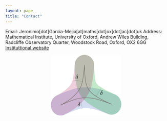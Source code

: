 ```yaml
---
layout: page
title: "Contact"
---
```


Email: Jeronimo[dot]Garcia-Mejia[at]maths[dot]ox[dot]ac[dot]uk <!--jeronimo.maths (at) gmail (dot) com-->
Address: Mathematical Institute, University of Oxford, Andrew Wiles Building, Radcliffe Observatory Quarter, Woodstock Road, Oxford, OX2 6GG
[Instituttional website](https://www.maths.ox.ac.uk/people/jeronimo.garcia-mejia)
<!--Address: Department of Mathematics (20.30) Room 1.012, Englerstraße 2, 76131 Karlsruhe , Germany.-->

<!--[Institutional website]( https://www.math.kit.edu/iag2/~garcia/en)-->

<center><img src="/Thin.png" width="220" height="190"></center>
